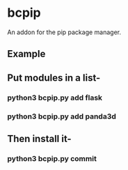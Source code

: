 # bcpip
An addon for the pip package manager.

## Example

## Put modules in a list-
### python3 bcpip.py add flask
### python3 bcpip.py add panda3d

## Then install it-
### python3 bcpip.py commit
